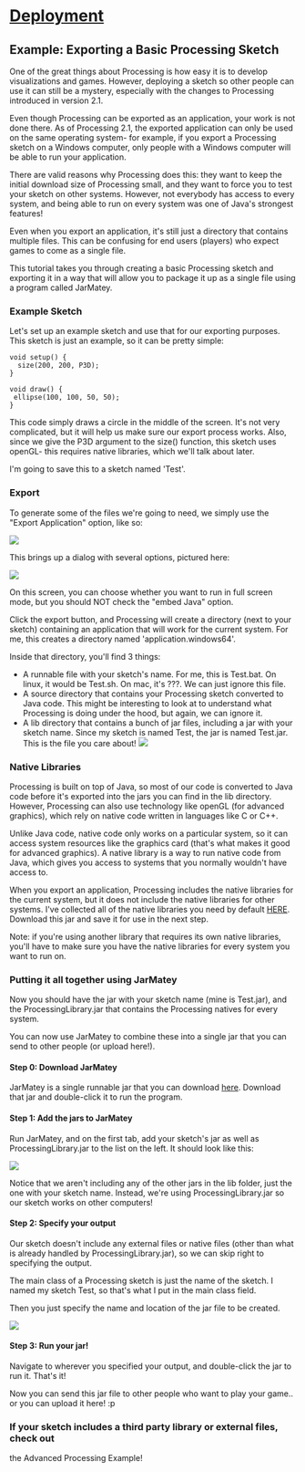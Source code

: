 #  [Deployment](index.jsp)

## Example: Exporting a Basic Processing Sketch

One of the great things about Processing is how easy it is to develop
visualizations and games. However, deploying a sketch so other people can use
it can still be a mystery, especially with the changes to Processing
introduced in version 2.1.

Even though Processing can be exported as an application, your work is not
done there. As of Processing 2.1, the exported application can only be used on
the same operating system- for example, if you export a Processing sketch on a
Windows computer, only people with a Windows computer will be able to run your
application.

There are valid reasons why Processing does this: they want to keep the
initial download size of Processing small, and they want to force you to test
your sketch on other systems. However, not everybody has access to every
system, and being able to run on every system was one of Java's strongest
features!

Even when you export an application, it's still just a directory that contains
multiple files. This can be confusing for end users (players) who expect games
to come as a single file.

This tutorial takes you through creating a basic Processing sketch and
exporting it in a way that will allow you to package it up as a single file
using a program called JarMatey.

### Example Sketch

Let's set up an example sketch and use that for our exporting purposes. This
sketch is just an example, so it can be pretty simple:

    
    
    void setup() {
      size(200, 200, P3D); 
    }
    
    void draw() {
     ellipse(100, 100, 50, 50); 
    }
    

This code simply draws a circle in the middle of the screen. It's not very
complicated, but it will help us make sure our export process works. Also,
since we give the P3D argument to the size() function, this sketch uses
openGL- this requires native libraries, which we'll talk about later.

I'm going to save this to a sketch named 'Test'.

### Export

To generate some of the files we're going to need, we simply use the "Export
Application" option, like so:

![](ExportProcessing1.png)

This brings up a dialog with several options, pictured here:

![](ExportProcessing2.png)

On this screen, you can choose whether you want to run in full screen mode,
but you should NOT check the "embed Java" option.

Click the export button, and Processing will create a directory (next to your
sketch) containing an application that will work for the current system. For
me, this creates a directory named 'application.windows64'.

Inside that directory, you'll find 3 things:

  * A runnable file with your sketch's name. For me, this is Test.bat. On linux, it would be Test.sh. On mac, it's ???. We can just ignore this file.
  * A source directory that contains your Processing sketch converted to Java code. This might be interesting to look at to understand what Processing is doing under the hood, but again, we can ignore it.
  * A lib directory that contains a bunch of jar files, including a jar with your sketch name. Since my sketch is named Test, the jar is named Test.jar. This is the file you care about!
![](Processing1.png)

### Native Libraries

Processing is built on top of Java, so most of our code is converted to Java
code before it's exported into the jars you can find in the lib directory.
However, Processing can also use technology like openGL (for advanced
graphics), which rely on native code written in languages like C or C++.

Unlike Java code, native code only works on a particular system, so it can
access system resources like the graphics card (that's what makes it good for
advanced graphics). A native library is a way to run native code from Java,
which gives you access to systems that you normally wouldn't have access to.

When you export an application, Processing includes the native libraries for
the current system, but it does not include the native libraries for other
systems. I've collected all of the native libraries you need by default
[HERE](http://s3.StaticVoidGames.com/deployment/ProcessingLibrary.jar).
Download this jar and save it for use in the next step.

Note: if you're using another library that requires its own native libraries,
you'll have to make sure you have the native libraries for every system you
want to run on.

### Putting it all together using JarMatey

Now you should have the jar with your sketch name (mine is Test.jar), and the
ProcessingLibrary.jar that contains the Processing natives for every system.

You can now use JarMatey to combine these into a single jar that you can send to
other people (or upload here!).

#### Step 0: Download JarMatey

JarMatey is a single runnable jar that you can download
[here](http://StaticVoidGames.com/JarMatey/). Download that jar and double-click
it to run the program.

#### Step 1: Add the jars to JarMatey

Run JarMatey, and on the first tab, add your sketch's jar as well as
ProcessingLibrary.jar to the list on the left. It should look like this:

![](http://StaticVoidGames.com/tutorialsContent/deployment/Processing2.png)

Notice that we aren't including any of the other jars in the lib folder, just
the one with your sketch name. Instead, we're using ProcessingLibrary.jar so
our sketch works on other computers!

#### Step 2: Specify your output

Our sketch doesn't include any external files or native files (other than what
is already handled by ProcessingLibrary.jar), so we can skip right to
specifying the output.

The main class of a Processing sketch is just the name of the sketch. I named
my sketch Test, so that's what I put in the main class field.

Then you just specify the name and location of the jar file to be created.

![](http://StaticVoidGames.com/tutorialsContent/deployment/Processing3.png)

#### Step 3: Run your jar!

Navigate to wherever you specified your output, and double-click the jar to
run it. That's it!

Now you can send this jar file to other people who want to play your game.. or
you can upload it here! :p

### If your sketch includes a third party library or external files, check out
the Advanced Processing Example!
